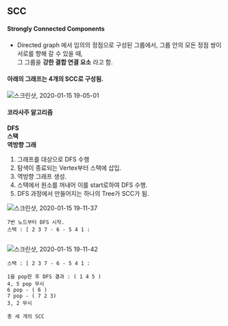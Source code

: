 ## SCC  

#### Strongly Connected Components  

  * Directed graph 에서 임의의 정점으로 구성된 그룹에서, 그룹 안의 모든 정점 쌍이 서로를 향해 갈 수 있을 때,  
  그 그룹을 **강한 결합 연결 요소** 라고 함.  
  
#### 아래의 그래프는 4개의 SCC로 구성됨.  
  ![스크린샷, 2020-01-15 19-05-01](https://user-images.githubusercontent.com/34915108/72424833-f36a3700-37c9-11ea-96e8-3a64e6957639.png)
     

#### 코라사주 알고리즘  
**DFS**  
**스택**  
**역방향 그래**   

1) 그래프를 대상으로 DFS 수행  
2) 탐색이 종료되는 Vertex부터 스택에 삽입.  
3) 역방향 그래프 생성.  
4) 스택에서 원소를 꺼내어 이를 start로하여 DFS 수행.  
5) DFS 과정에서 만들어지는 하나의 Tree가 SCC가 됨.  


![스크린샷, 2020-01-15 19-11-37](https://user-images.githubusercontent.com/34915108/72425307-e3068c00-37ca-11ea-9140-f3508418579c.png)

```
7번 노드부터 DFS 시작.  
스택 : [ 2 3 7 - 6 - 5 4 1 : 


```

![스크린샷, 2020-01-15 19-11-42](https://user-images.githubusercontent.com/34915108/72425310-e437b900-37ca-11ea-8259-86035d47a73b.png)

```
스택 : [ 2 3 7 - 6 - 5 4 1 : 

1을 pop한 후 DFS 결과 : ( 1 4 5 )
4, 5 pop 무시 
6 pop - ( 6 )
7 pop - ( 7 2 3) 
3, 2 무시

총 세 개의 SCC 

```
